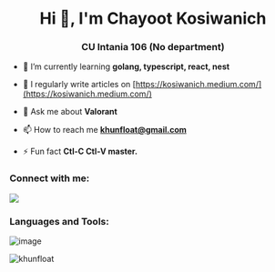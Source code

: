 <h1 align="center">Hi 👋, I'm Chayoot Kosiwanich</h1>
<h3 align="center">CU Intania 106 (No department)</h3>

- 🌱 I’m currently learning **golang, typescript, react, nest**

- 📝 I regularly write articles on [https://kosiwanich.medium.com/](https://kosiwanich.medium.com/)

- 💬 Ask me about **Valorant**

- 📫 How to reach me **khunfloat@gmail.com**

- ⚡ Fun fact **Ctl-C Ctl-V master.**

<h3 align="left">Connect with me:</h3>
<p align="left">
<a href="https://medium.com/@kosiwanich" target="blank"><img src="https://img.shields.io/badge/Medium-12100E?style=for-the-badge&logo=medium&logoColor=white" /></a>
</p>

<h3 align="left">Languages and Tools:</h3>

![image](https://img.shields.io/badge/Python-FFD43B?style=for-the-badge&logo=python&logoColor=darkgreen)

<p><img align="left" src="https://github-readme-stats.vercel.app/api/top-langs?username=khunfloat&show_icons=true&locale=en&layout=compact" alt="khunfloat" /></p>

